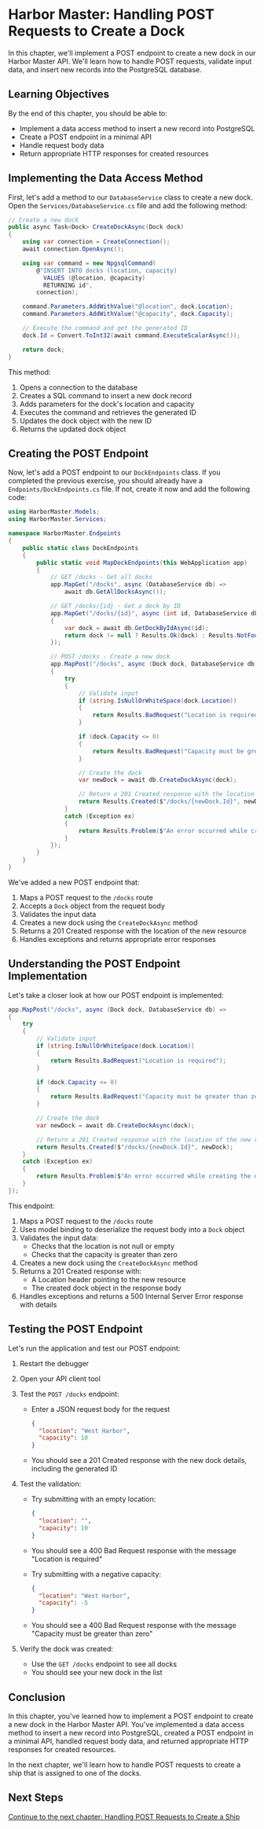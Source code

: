 # Harbor Master: Handling POST Requests to Create a Dock

In this chapter, we'll implement a POST endpoint to create a new dock in our Harbor Master API. We'll learn how to handle POST requests, validate input data, and insert new records into the PostgreSQL database.

## Learning Objectives

By the end of this chapter, you should be able to:
- Implement a data access method to insert a new record into PostgreSQL
- Create a POST endpoint in a minimal API
- Handle request body data
- Return appropriate HTTP responses for created resources

## Implementing the Data Access Method

First, let's add a method to our `DatabaseService` class to create a new dock. Open the `Services/DatabaseService.cs` file and add the following method:

```csharp
// Create a new dock
public async Task<Dock> CreateDockAsync(Dock dock)
{
    using var connection = CreateConnection();
    await connection.OpenAsync();

    using var command = new NpgsqlCommand(
        @"INSERT INTO docks (location, capacity)
          VALUES (@location, @capacity)
          RETURNING id",
        connection);

    command.Parameters.AddWithValue("@location", dock.Location);
    command.Parameters.AddWithValue("@capacity", dock.Capacity);

    // Execute the command and get the generated ID
    dock.Id = Convert.ToInt32(await command.ExecuteScalarAsync());

    return dock;
}
```

This method:
1. Opens a connection to the database
2. Creates a SQL command to insert a new dock record
3. Adds parameters for the dock's location and capacity
4. Executes the command and retrieves the generated ID
5. Updates the dock object with the new ID
6. Returns the updated dock object

## Creating the POST Endpoint

Now, let's add a POST endpoint to our `DockEndpoints` class. If you completed the previous exercise, you should already have a `Endpoints/DockEndpoints.cs` file. If not, create it now and add the following code:

```csharp
using HarborMaster.Models;
using HarborMaster.Services;

namespace HarborMaster.Endpoints
{
    public static class DockEndpoints
    {
        public static void MapDockEndpoints(this WebApplication app)
        {
            // GET /docks - Get all docks
            app.MapGet("/docks", async (DatabaseService db) =>
                await db.GetAllDocksAsync());

            // GET /docks/{id} - Get a dock by ID
            app.MapGet("/docks/{id}", async (int id, DatabaseService db) =>
            {
                var dock = await db.GetDockByIdAsync(id);
                return dock != null ? Results.Ok(dock) : Results.NotFound();
            });

            // POST /docks - Create a new dock
            app.MapPost("/docks", async (Dock dock, DatabaseService db) =>
            {
                try
                {
                    // Validate input
                    if (string.IsNullOrWhiteSpace(dock.Location))
                    {
                        return Results.BadRequest("Location is required");
                    }

                    if (dock.Capacity <= 0)
                    {
                        return Results.BadRequest("Capacity must be greater than zero");
                    }

                    // Create the dock
                    var newDock = await db.CreateDockAsync(dock);

                    // Return a 201 Created response with the location of the new resource
                    return Results.Created($"/docks/{newDock.Id}", newDock);
                }
                catch (Exception ex)
                {
                    return Results.Problem($"An error occurred while creating the dock: {ex.Message}");
                }
            });
        }
    }
}
```

We've added a new POST endpoint that:
1. Maps a POST request to the `/docks` route
2. Accepts a `Dock` object from the request body
3. Validates the input data
4. Creates a new dock using the `CreateDockAsync` method
5. Returns a 201 Created response with the location of the new resource
6. Handles exceptions and returns appropriate error responses

## Understanding the POST Endpoint Implementation

Let's take a closer look at how our POST endpoint is implemented:

```csharp
app.MapPost("/docks", async (Dock dock, DatabaseService db) =>
{
    try
    {
        // Validate input
        if (string.IsNullOrWhiteSpace(dock.Location))
        {
            return Results.BadRequest("Location is required");
        }

        if (dock.Capacity <= 0)
        {
            return Results.BadRequest("Capacity must be greater than zero");
        }

        // Create the dock
        var newDock = await db.CreateDockAsync(dock);

        // Return a 201 Created response with the location of the new resource
        return Results.Created($"/docks/{newDock.Id}", newDock);
    }
    catch (Exception ex)
    {
        return Results.Problem($"An error occurred while creating the dock: {ex.Message}");
    }
});
```

This endpoint:
1. Maps a POST request to the `/docks` route
2. Uses model binding to deserialize the request body into a `Dock` object
3. Validates the input data:
   - Checks that the location is not null or empty
   - Checks that the capacity is greater than zero
4. Creates a new dock using the `CreateDockAsync` method
5. Returns a 201 Created response with:
   - A Location header pointing to the new resource
   - The created dock object in the response body
6. Handles exceptions and returns a 500 Internal Server Error response with details

## Testing the POST Endpoint

Let's run the application and test our POST endpoint:

1. Restart the debugger

2. Open your API client tool

3. Test the `POST /docks` endpoint:
   - Enter a JSON request body for the request
     ```json
     {
       "location": "West Harbor",
       "capacity": 10
     }
     ```
   - You should see a 201 Created response with the new dock details, including the generated ID

4. Test the validation:
   - Try submitting with an empty location:
     ```json
     {
       "location": "",
       "capacity": 10
     }
     ```
   - You should see a 400 Bad Request response with the message "Location is required"

   - Try submitting with a negative capacity:
     ```json
     {
       "location": "West Harbor",
       "capacity": -5
     }
     ```
   - You should see a 400 Bad Request response with the message "Capacity must be greater than zero"

5. Verify the dock was created:
   - Use the `GET /docks` endpoint to see all docks
   - You should see your new dock in the list

## Conclusion

In this chapter, you've learned how to implement a POST endpoint to create a new dock in the Harbor Master API. You've implemented a data access method to insert a new record into PostgreSQL, created a POST endpoint in a minimal API, handled request body data, and returned appropriate HTTP responses for created resources.

In the next chapter, we'll learn how to handle POST requests to create a ship that is assigned to one of the docks.

## Next Steps

[Continue to the next chapter: Handling POST Requests to Create a Ship](./harbor-master-post-ships.md)